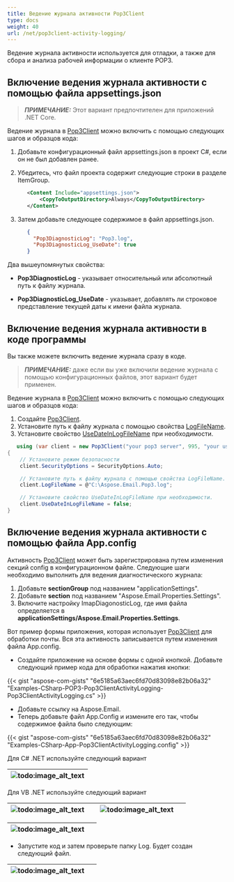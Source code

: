 ```yaml
---
title: Ведение журнала активности Pop3Client
type: docs
weight: 40
url: /net/pop3client-activity-logging/
---
```


Ведение журнала активности используется для отладки, а также для сбора и анализа рабочей информации о клиенте POP3.

## **Включение ведения журнала активности с помощью файла appsettings.json**

> **_ПРИМЕЧАНИЕ:_** Этот вариант предпочтителен для приложений .NET Core.

Ведение журнала в [Pop3Client](https://reference.aspose.com/email/net/aspose.email.clients.pop3/pop3client/) можно включить с помощью следующих шагов и образцов кода:

1. Добавьте конфигурационный файл appsettings.json в проект C#, если он не был добавлен ранее.
2. Убедитесь, что файл проекта содержит следующие строки в разделе ItemGroup.

   ```xml
      <Content Include="appsettings.json">
          <CopyToOutputDirectory>Always</CopyToOutputDirectory>
      </Content>
   ```

3. Затем добавьте следующее содержимое в файл appsettings.json.

   ```json
      {
        "Pop3DiagnosticLog": "Pop3.log",
        "Pop3DiagnosticLog_UseDate": true
      }
   ```

Два вышеупомянутых свойства:

- **Pop3DiagnosticLog** - указывает относительный или абсолютный путь к файлу журнала.

- **Pop3DiagnosticLog_UseDate** - указывает, добавлять ли строковое представление текущей даты к имени файла журнала.

## **Включение ведения журнала активности в коде программы**

Вы также можете включить ведение журнала сразу в коде.

> **_ПРИМЕЧАНИЕ:_** даже если вы уже включили ведение журнала с помощью конфигурационных файлов, этот вариант будет применен.

Ведение журнала в [Pop3Client](https://reference.aspose.com/email/net/aspose.email.clients.pop3/pop3client/) можно включить с помощью следующих шагов и образцов кода:

1. Создайте [Pop3Client](https://reference.aspose.com/email/net/aspose.email.clients.pop3/pop3client/).
2. Установите путь к файлу журнала с помощью свойства [LogFileName](https://reference.aspose.com/email/net/aspose.email.clients/emailclient/logfilename/).
3. Установите свойство [UseDateInLogFileName](https://reference.aspose.com/email/net/aspose.email.clients/emailclient/usedateinlogfilename/) при необходимости.

```cs
   using (var client = new Pop3Client("your pop3 server", 995, "your username", "your password"))
{
    // Установите режим безопасности
    client.SecurityOptions = SecurityOptions.Auto;

    // Установите путь к файлу журнала с помощью свойства LogFileName.
    client.LogFileName = @"C:\Aspose.Email.Pop3.log";

    // Установите свойство UseDateInLogFileName при необходимости.
    client.UseDateInLogFileName = false;
}
```

## **Включение ведения журнала активности с помощью файла App.config**

Активность [Pop3Client](https://reference.aspose.com/email/net/aspose.email.clients.pop3/pop3client/) может быть зарегистрирована путем изменения секций config в конфигурационном файле. Следующие шаги необходимо выполнить для ведения диагностического журнала:

1. Добавьте **sectionGroup** под названием "applicationSettings".
1. Добавьте **section** под названием "Aspose.Email.Properties.Settings".
1. Включите настройку ImapDiagonosticLog, где имя файла определяется в **applicationSettings/Aspose.Email.Properties.Settings**.

Вот пример формы приложения, которая использует [Pop3Client](https://reference.aspose.com/email/net/aspose.email.clients.pop3/pop3client/) для обработки почты. Вся эта активность записывается путем изменения файла App.config.

- Создайте приложение на основе формы с одной кнопкой. Добавьте следующий пример кода для обработки нажатия кнопки:

{{< gist "aspose-com-gists" "6e5185a63aec6fd70d83098e82b06a32" "Examples-CSharp-POP3-Pop3ClientActivityLogging-Pop3ClientActivityLogging.cs" >}}

- Добавьте ссылку на Aspose.Email.
- Теперь добавьте файл App.Config и измените его так, чтобы содержимое файла было следующим:

{{< gist "aspose-com-gists" "6e5185a63aec6fd70d83098e82b06a32" "Examples-CSharp-App-Pop3ClientActivityLogging.config" >}}

Для C# .NET используйте следующий вариант

|![todo:image_alt_text](pop3client-activity-logging_1.png)|
| :- |
Для VB .NET используйте следующий вариант

|![todo:image_alt_text](pop3client-activity-logging_1.png)| |![todo:image_alt_text](pop3client-activity-logging_3.png)| |
| :- | :- | :- | :- |

|![todo:image_alt_text](pop3client-activity-logging_4.png)| |
| :- | :- |

- Запустите код и затем проверьте папку Log. Будет создан следующий файл.

|![todo:image_alt_text](pop3client-activity-logging_5.png)| |
| :- | :- |